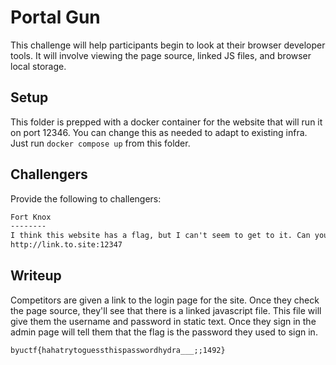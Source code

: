 # Portal Gun

This challenge will help participants begin to look at their browser developer tools. It will involve viewing the page source, linked JS files, and browser local storage. 

## Setup

This folder is prepped with a docker container for the website that will run it on port 12346. You can change this as needed to adapt to existing infra. Just run `docker compose up` from this folder. 

## Challengers

Provide the following to challengers:
```md
Fort Knox
--------
I think this website has a flag, but I can't seem to get to it. Can you figure out what's going on?
http://link.to.site:12347
```

## Writeup

Competitors are given a link to the login page for the site. Once they check the page source, they'll see that there is a linked javascript file. This file will give them the username and password in static text. Once they sign in the admin page will tell them that the flag is the password they used to sign in. 

`byuctf{hahatrytoguessthispasswordhydra___;;1492}`